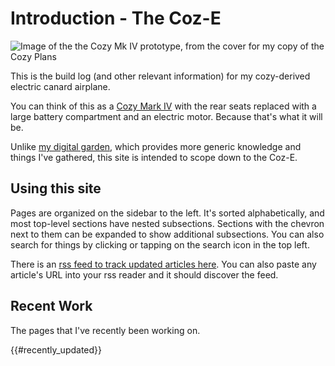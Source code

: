 # Introduction - The Coz-E

![Image of the the Cozy Mk IV prototype, from the cover for my copy of the Cozy Plans](/assets/images/plans_cover_1.jpg)

This is the build log (and other relevant information) for my cozy-derived electric canard airplane.

You can think of this as a [Cozy Mark IV](https://en.wikipedia.org/wiki/Cozy_MK_IV) with the rear seats replaced with a large battery compartment and an electric motor. Because that's what it will be.

Unlike [my digital garden](https://knowledge.rachelbrindle.com), which provides more generic knowledge and things I've gathered, this site is intended to scope down to the Coz-E.

## Using this site

Pages are organized on the sidebar to the left. It's sorted alphabetically, and most top-level sections have nested subsections. Sections with the chevron next to them can be expanded to show additional subsections. You can also search for things by clicking or tapping on the search icon in the top left.

There is an [rss feed to track updated articles here](/atom.xml). You can also paste any article's URL into your rss reader and it should discover the feed.

## Recent Work

The pages that I've recently been working on.

{{#recently_updated}}
